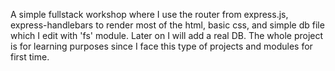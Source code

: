 A simple fullstack workshop where I use the router from express.js, express-handlebars to render most of the html, basic css, and simple db file which I edit with 'fs' module.
Later on I will add a real DB. 
The whole project is for learning purposes since I face this type of projects and modules for first time.
